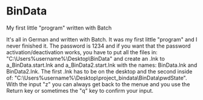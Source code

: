 # BinData
My first little "program" written with Batch

It's all in German and written with Batch. 
It was my first little "program" and I never finished it. 
The password is 1234 and if you want that the password activation/deactivation works, you have to put all the files in: "C:\Users\%username%\Desktop\BinData" and create an .lnk to a_BinData.start.lnk and a_BinData2.start.lnk with the names: BinData.lnk and BinData2.lnk. The first .lnk has to be on the desktop and the second inside of: "C:\Users\%username%\Desktop\project_bindata\BinData\pwdState". With the input "z" you can always get back to the menue and you use the Return key or sometimes the "q" key to confirm your input.
